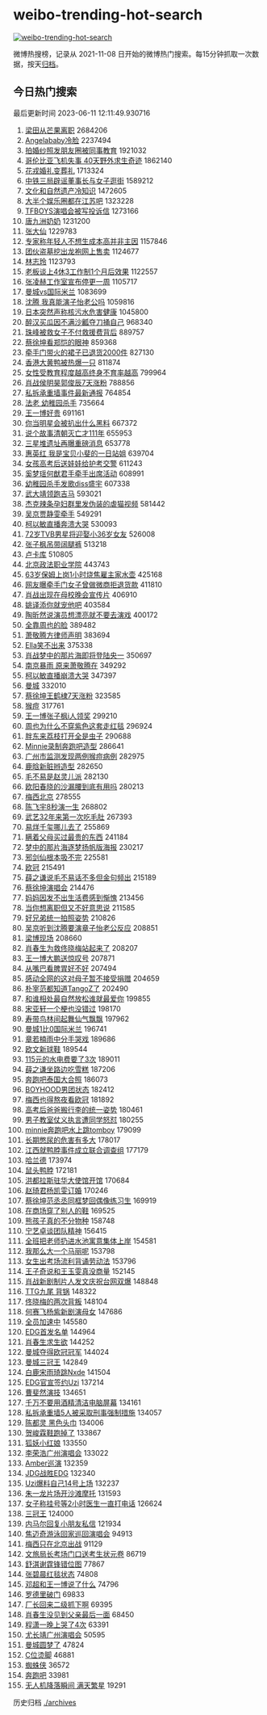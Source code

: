# weibo-trending-hot-search

[![weibo-trending-hot-search](https://github.com/ameizi/weibo-trending-hot-search/actions/workflows/ci.yml/badge.svg)](https://github.com/ameizi/weibo-trending-hot-search/actions/workflows/ci.yml)

微博热搜榜，记录从 2021-11-08 日开始的微博热门搜索。每15分钟抓取一次数据，按天[归档](./archives)。

## 今日热门搜索

<!-- BEGIN --> 
最后更新时间 2023-06-11 12:11:49.930716 
1. [梁田从芒果离职](https://s.weibo.com/weibo?q=%23%E6%A2%81%E7%94%B0%E4%BB%8E%E8%8A%92%E6%9E%9C%E7%A6%BB%E8%81%8C%23&t=31&band_rank=13&Refer=top) 2684206
1. [Angelababy冷脸](https://s.weibo.com/weibo?q=Angelababy%E5%86%B7%E8%84%B8&t=31&band_rank=1&Refer=top) 2237494
1. [拍婚纱照发朋友圈被同事教育](https://s.weibo.com/weibo?q=%23%E6%8B%8D%E5%A9%9A%E7%BA%B1%E7%85%A7%E5%8F%91%E6%9C%8B%E5%8F%8B%E5%9C%88%E8%A2%AB%E5%90%8C%E4%BA%8B%E6%95%99%E8%82%B2%23&t=31&band_rank=5&Refer=top) 1921032
1. [哥伦比亚飞机失事 40天野外求生奇迹](https://s.weibo.com/weibo?q=%E5%93%A5%E4%BC%A6%E6%AF%94%E4%BA%9A%E9%A3%9E%E6%9C%BA%E5%A4%B1%E4%BA%8B%2040%E5%A4%A9%E9%87%8E%E5%A4%96%E6%B1%82%E7%94%9F%E5%A5%87%E8%BF%B9&t=31&band_rank=2&Refer=top) 1862140
1. [花戎婚礼变葬礼](https://s.weibo.com/weibo?q=%23%E8%8A%B1%E6%88%8E%E5%A9%9A%E7%A4%BC%E5%8F%98%E8%91%AC%E7%A4%BC%23&t=31&band_rank=32&Refer=top) 1713324
1. [中铁三局辟谣董事长与女子逛街](https://s.weibo.com/weibo?q=%23%E4%B8%AD%E9%93%81%E4%B8%89%E5%B1%80%E8%BE%9F%E8%B0%A3%E8%91%A3%E4%BA%8B%E9%95%BF%E4%B8%8E%E5%A5%B3%E5%AD%90%E9%80%9B%E8%A1%97%23&t=31&band_rank=1&Refer=top) 1589212
1. [文化和自然遗产冷知识](https://s.weibo.com/weibo?q=%23%E6%96%87%E5%8C%96%E5%92%8C%E8%87%AA%E7%84%B6%E9%81%97%E4%BA%A7%E5%86%B7%E7%9F%A5%E8%AF%86%23&t=31&band_rank=3&Refer=top) 1472605
1. [大半个娱乐圈都在江苏吧](https://s.weibo.com/weibo?q=%23%E5%A4%A7%E5%8D%8A%E4%B8%AA%E5%A8%B1%E4%B9%90%E5%9C%88%E9%83%BD%E5%9C%A8%E6%B1%9F%E8%8B%8F%E5%90%A7%23&t=31&band_rank=27&Refer=top) 1323228
1. [TFBOYS演唱会被写投诉信](https://s.weibo.com/weibo?q=%23TFBOYS%E6%BC%94%E5%94%B1%E4%BC%9A%E8%A2%AB%E5%86%99%E6%8A%95%E8%AF%89%E4%BF%A1%23&t=31&band_rank=7&Refer=top) 1273166
1. [唐九洲奶奶](https://s.weibo.com/weibo?q=%E5%94%90%E4%B9%9D%E6%B4%B2%E5%A5%B6%E5%A5%B6&t=31&band_rank=11&Refer=top) 1231200
1. [张大仙](https://s.weibo.com/weibo?q=%E5%BC%A0%E5%A4%A7%E4%BB%99&t=31&band_rank=5&Refer=top) 1229783
1. [专家称年轻人不想生成本高并非主因](https://s.weibo.com/weibo?q=%23%E4%B8%93%E5%AE%B6%E7%A7%B0%E5%B9%B4%E8%BD%BB%E4%BA%BA%E4%B8%8D%E6%83%B3%E7%94%9F%E6%88%90%E6%9C%AC%E9%AB%98%E5%B9%B6%E9%9D%9E%E4%B8%BB%E5%9B%A0%23&t=31&band_rank=4&Refer=top) 1157846
1. [团伙盗墓挖出龙袍网上售卖](https://s.weibo.com/weibo?q=%23%E5%9B%A2%E4%BC%99%E7%9B%97%E5%A2%93%E6%8C%96%E5%87%BA%E9%BE%99%E8%A2%8D%E7%BD%91%E4%B8%8A%E5%94%AE%E5%8D%96%23&t=31&band_rank=50&Refer=top) 1124677
1. [林志玲](https://s.weibo.com/weibo?q=%E6%9E%97%E5%BF%97%E7%8E%B2&t=31&band_rank=37&Refer=top) 1123793
1. [老板谈上4休3工作制1个月后效果](https://s.weibo.com/weibo?q=%23%E8%80%81%E6%9D%BF%E8%B0%88%E4%B8%8A4%E4%BC%913%E5%B7%A5%E4%BD%9C%E5%88%B61%E4%B8%AA%E6%9C%88%E5%90%8E%E6%95%88%E6%9E%9C%23&t=31&band_rank=5&Refer=top) 1122557
1. [张凌赫工作室宣布停更一周](https://s.weibo.com/weibo?q=%23%E5%BC%A0%E5%87%8C%E8%B5%AB%E5%B7%A5%E4%BD%9C%E5%AE%A4%E5%AE%A3%E5%B8%83%E5%81%9C%E6%9B%B4%E4%B8%80%E5%91%A8%23&t=31&band_rank=14&Refer=top) 1105717
1. [曼城vs国际米兰](https://s.weibo.com/weibo?q=%23%E6%9B%BC%E5%9F%8Evs%E5%9B%BD%E9%99%85%E7%B1%B3%E5%85%B0%23&t=31&band_rank=20&Refer=top) 1083699
1. [沈腾 我真能演子怡老公吗](https://s.weibo.com/weibo?q=%E6%B2%88%E8%85%BE%20%E6%88%91%E7%9C%9F%E8%83%BD%E6%BC%94%E5%AD%90%E6%80%A1%E8%80%81%E5%85%AC%E5%90%97&t=31&band_rank=4&Refer=top) 1059816
1. [日本突然声称核污水危害健康](https://s.weibo.com/weibo?q=%23%E6%97%A5%E6%9C%AC%E7%AA%81%E7%84%B6%E5%A3%B0%E7%A7%B0%E6%A0%B8%E6%B1%A1%E6%B0%B4%E5%8D%B1%E5%AE%B3%E5%81%A5%E5%BA%B7%23&t=31&band_rank=50&Refer=top) 1045800
1. [醉汉买瓜因不满沙瓤夺刀捅自己](https://s.weibo.com/weibo?q=%23%E9%86%89%E6%B1%89%E4%B9%B0%E7%93%9C%E5%9B%A0%E4%B8%8D%E6%BB%A1%E6%B2%99%E7%93%A4%E5%A4%BA%E5%88%80%E6%8D%85%E8%87%AA%E5%B7%B1%23&t=31&band_rank=28&Refer=top) 968340
1. [珠峰被救女子不付救援费背后](https://s.weibo.com/weibo?q=%23%E7%8F%A0%E5%B3%B0%E8%A2%AB%E6%95%91%E5%A5%B3%E5%AD%90%E4%B8%8D%E4%BB%98%E6%95%91%E6%8F%B4%E8%B4%B9%E8%83%8C%E5%90%8E%23&t=31&band_rank=29&Refer=top) 889757
1. [蔡徐坤看郑恺的眼神](https://s.weibo.com/weibo?q=%23%E8%94%A1%E5%BE%90%E5%9D%A4%E7%9C%8B%E9%83%91%E6%81%BA%E7%9A%84%E7%9C%BC%E7%A5%9E%23&t=31&band_rank=8&Refer=top) 859368
1. [牵手门带火的裙子已退货2000件](https://s.weibo.com/weibo?q=%23%E7%89%B5%E6%89%8B%E9%97%A8%E5%B8%A6%E7%81%AB%E7%9A%84%E8%A3%99%E5%AD%90%E5%B7%B2%E9%80%80%E8%B4%A72000%E4%BB%B6%23&t=31&band_rank=6&Refer=top) 827130
1. [香港大黄鸭被热爆一只](https://s.weibo.com/weibo?q=%23%E9%A6%99%E6%B8%AF%E5%A4%A7%E9%BB%84%E9%B8%AD%E8%A2%AB%E7%83%AD%E7%88%86%E4%B8%80%E5%8F%AA%23&t=31&band_rank=23&Refer=top) 811874
1. [女性受教育程度越高终身不育率越高](https://s.weibo.com/weibo?q=%23%E5%A5%B3%E6%80%A7%E5%8F%97%E6%95%99%E8%82%B2%E7%A8%8B%E5%BA%A6%E8%B6%8A%E9%AB%98%E7%BB%88%E8%BA%AB%E4%B8%8D%E8%82%B2%E7%8E%87%E8%B6%8A%E9%AB%98%23&t=31&band_rank=41&Refer=top) 799964
1. [肖战侯明昊郭俊辰7天涨粉](https://s.weibo.com/weibo?q=%23%E8%82%96%E6%88%98%E4%BE%AF%E6%98%8E%E6%98%8A%E9%83%AD%E4%BF%8A%E8%BE%B07%E5%A4%A9%E6%B6%A8%E7%B2%89%23&t=31&band_rank=17&Refer=top) 788856
1. [私拆承重墙事件最新通报](https://s.weibo.com/weibo?q=%23%E7%A7%81%E6%8B%86%E6%89%BF%E9%87%8D%E5%A2%99%E4%BA%8B%E4%BB%B6%E6%9C%80%E6%96%B0%E9%80%9A%E6%8A%A5%23&t=31&band_rank=9&Refer=top) 764854
1. [法老 幼稚园杀手](https://s.weibo.com/weibo?q=%E6%B3%95%E8%80%81%20%E5%B9%BC%E7%A8%9A%E5%9B%AD%E6%9D%80%E6%89%8B&t=31&band_rank=45&Refer=top) 735664
1. [王一博好贵](https://s.weibo.com/weibo?q=%23%E7%8E%8B%E4%B8%80%E5%8D%9A%E5%A5%BD%E8%B4%B5%23&t=31&band_rank=7&Refer=top) 691161
1. [你当明星会被扒出什么黑料](https://s.weibo.com/weibo?q=%23%E4%BD%A0%E5%BD%93%E6%98%8E%E6%98%9F%E4%BC%9A%E8%A2%AB%E6%89%92%E5%87%BA%E4%BB%80%E4%B9%88%E9%BB%91%E6%96%99%23&t=31&band_rank=28&Refer=top) 667372
1. [说个故事清朝灭亡才111年](https://s.weibo.com/weibo?q=%E8%AF%B4%E4%B8%AA%E6%95%85%E4%BA%8B%E6%B8%85%E6%9C%9D%E7%81%AD%E4%BA%A1%E6%89%8D111%E5%B9%B4&t=31&band_rank=10&Refer=top) 655953
1. [三星堆遗址再曝重磅消息](https://s.weibo.com/weibo?q=%23%E4%B8%89%E6%98%9F%E5%A0%86%E9%81%97%E5%9D%80%E5%86%8D%E6%9B%9D%E9%87%8D%E7%A3%85%E6%B6%88%E6%81%AF%23&t=31&band_rank=25&Refer=top) 653778
1. [惠英红 我是宝贝小斐的一日站姐](https://s.weibo.com/weibo?q=%E6%83%A0%E8%8B%B1%E7%BA%A2%20%E6%88%91%E6%98%AF%E5%AE%9D%E8%B4%9D%E5%B0%8F%E6%96%90%E7%9A%84%E4%B8%80%E6%97%A5%E7%AB%99%E5%A7%90&t=31&band_rank=11&Refer=top) 639704
1. [女孩高考后送娃娃给护考交警](https://s.weibo.com/weibo?q=%23%E5%A5%B3%E5%AD%A9%E9%AB%98%E8%80%83%E5%90%8E%E9%80%81%E5%A8%83%E5%A8%83%E7%BB%99%E6%8A%A4%E8%80%83%E4%BA%A4%E8%AD%A6%23&t=31&band_rank=15&Refer=top) 611243
1. [奚梦瑶何猷君手牵手出席活动](https://s.weibo.com/weibo?q=%23%E5%A5%9A%E6%A2%A6%E7%91%B6%E4%BD%95%E7%8C%B7%E5%90%9B%E6%89%8B%E7%89%B5%E6%89%8B%E5%87%BA%E5%B8%AD%E6%B4%BB%E5%8A%A8%23&t=31&band_rank=15&Refer=top) 608991
1. [幼稚园杀手发歌diss盛宇](https://s.weibo.com/weibo?q=%E5%B9%BC%E7%A8%9A%E5%9B%AD%E6%9D%80%E6%89%8B%E5%8F%91%E6%AD%8Cdiss%E7%9B%9B%E5%AE%87&t=31&band_rank=14&Refer=top) 607338
1. [武大靖领跑吉马](https://s.weibo.com/weibo?q=%23%E6%AD%A6%E5%A4%A7%E9%9D%96%E9%A2%86%E8%B7%91%E5%90%89%E9%A9%AC%23&t=31&band_rank=15&Refer=top) 593021
1. [杰克辣条孕妇群里发伪装的虐猫视频](https://s.weibo.com/weibo?q=%E6%9D%B0%E5%85%8B%E8%BE%A3%E6%9D%A1%E5%AD%95%E5%A6%87%E7%BE%A4%E9%87%8C%E5%8F%91%E4%BC%AA%E8%A3%85%E7%9A%84%E8%99%90%E7%8C%AB%E8%A7%86%E9%A2%91&t=31&band_rank=11&Refer=top) 581442
1. [吴京贾静雯牵手](https://s.weibo.com/weibo?q=%23%E5%90%B4%E4%BA%AC%E8%B4%BE%E9%9D%99%E9%9B%AF%E7%89%B5%E6%89%8B%23&t=31&band_rank=12&Refer=top) 549291
1. [柯以敏直播奔溃大哭](https://s.weibo.com/weibo?q=%23%E6%9F%AF%E4%BB%A5%E6%95%8F%E7%9B%B4%E6%92%AD%E5%A5%94%E6%BA%83%E5%A4%A7%E5%93%AD%23&t=31&band_rank=14&Refer=top) 530093
1. [72岁TVB男星将迎娶小36岁女友](https://s.weibo.com/weibo?q=%2372%E5%B2%81TVB%E7%94%B7%E6%98%9F%E5%B0%86%E8%BF%8E%E5%A8%B6%E5%B0%8F36%E5%B2%81%E5%A5%B3%E5%8F%8B%23&t=31&band_rank=13&Refer=top) 526008
1. [张子枫吊带阔腿裤](https://s.weibo.com/weibo?q=%23%E5%BC%A0%E5%AD%90%E6%9E%AB%E5%90%8A%E5%B8%A6%E9%98%94%E8%85%BF%E8%A3%A4%23&t=31&band_rank=9&Refer=top) 513218
1. [卢卡库](https://s.weibo.com/weibo?q=%E5%8D%A2%E5%8D%A1%E5%BA%93&t=31&band_rank=2&Refer=top) 510805
1. [北京政法职业学院](https://s.weibo.com/weibo?q=%E5%8C%97%E4%BA%AC%E6%94%BF%E6%B3%95%E8%81%8C%E4%B8%9A%E5%AD%A6%E9%99%A2&t=31&band_rank=19&Refer=top) 443743
1. [63岁保姆上岗1小时烧焦雇主家水壶](https://s.weibo.com/weibo?q=%2363%E5%B2%81%E4%BF%9D%E5%A7%86%E4%B8%8A%E5%B2%971%E5%B0%8F%E6%97%B6%E7%83%A7%E7%84%A6%E9%9B%87%E4%B8%BB%E5%AE%B6%E6%B0%B4%E5%A3%B6%23&t=31&band_rank=47&Refer=top) 425168
1. [网友曝牵手门女子曾做微商拒退货款](https://s.weibo.com/weibo?q=%23%E7%BD%91%E5%8F%8B%E6%9B%9D%E7%89%B5%E6%89%8B%E9%97%A8%E5%A5%B3%E5%AD%90%E6%9B%BE%E5%81%9A%E5%BE%AE%E5%95%86%E6%8B%92%E9%80%80%E8%B4%A7%E6%AC%BE%23&t=31&band_rank=15&Refer=top) 411810
1. [肖战出现在母校晚会宣传片](https://s.weibo.com/weibo?q=%23%E8%82%96%E6%88%98%E5%87%BA%E7%8E%B0%E5%9C%A8%E6%AF%8D%E6%A0%A1%E6%99%9A%E4%BC%9A%E5%AE%A3%E4%BC%A0%E7%89%87%23&t=31&band_rank=16&Refer=top) 406910
1. [姚译添你就宠他吧](https://s.weibo.com/weibo?q=%23%E5%A7%9A%E8%AF%91%E6%B7%BB%E4%BD%A0%E5%B0%B1%E5%AE%A0%E4%BB%96%E5%90%A7%23&t=31&band_rank=22&Refer=top) 403584
1. [陶昕然说演员想漂亮就不要去演戏](https://s.weibo.com/weibo?q=%23%E9%99%B6%E6%98%95%E7%84%B6%E8%AF%B4%E6%BC%94%E5%91%98%E6%83%B3%E6%BC%82%E4%BA%AE%E5%B0%B1%E4%B8%8D%E8%A6%81%E5%8E%BB%E6%BC%94%E6%88%8F%23&t=31&band_rank=21&Refer=top) 400172
1. [全靠周也的脸](https://s.weibo.com/weibo?q=%E5%85%A8%E9%9D%A0%E5%91%A8%E4%B9%9F%E7%9A%84%E8%84%B8&t=31&band_rank=17&Refer=top) 389482
1. [萧敬腾方律师声明](https://s.weibo.com/weibo?q=%23%E8%90%A7%E6%95%AC%E8%85%BE%E6%96%B9%E5%BE%8B%E5%B8%88%E5%A3%B0%E6%98%8E%23&t=31&band_rank=23&Refer=top) 383694
1. [Ella笑不出来](https://s.weibo.com/weibo?q=%23Ella%E7%AC%91%E4%B8%8D%E5%87%BA%E6%9D%A5%23&t=31&band_rank=18&Refer=top) 375338
1. [肖战梦中的那片海即将登陆央一](https://s.weibo.com/weibo?q=%23%E8%82%96%E6%88%98%E6%A2%A6%E4%B8%AD%E7%9A%84%E9%82%A3%E7%89%87%E6%B5%B7%E5%8D%B3%E5%B0%86%E7%99%BB%E9%99%86%E5%A4%AE%E4%B8%80%23&t=31&band_rank=22&Refer=top) 350697
1. [南京暴雨 原来萧敬腾在](https://s.weibo.com/weibo?q=%E5%8D%97%E4%BA%AC%E6%9A%B4%E9%9B%A8%20%E5%8E%9F%E6%9D%A5%E8%90%A7%E6%95%AC%E8%85%BE%E5%9C%A8&t=31&band_rank=19&Refer=top) 349292
1. [柯以敏直播崩溃大哭](https://s.weibo.com/weibo?q=%23%E6%9F%AF%E4%BB%A5%E6%95%8F%E7%9B%B4%E6%92%AD%E5%B4%A9%E6%BA%83%E5%A4%A7%E5%93%AD%23&t=31&band_rank=24&Refer=top) 347397
1. [曼城](https://s.weibo.com/weibo?q=%E6%9B%BC%E5%9F%8E&t=31&band_rank=4&Refer=top) 332010
1. [蔡徐坤王鹤棣7天涨粉](https://s.weibo.com/weibo?q=%23%E8%94%A1%E5%BE%90%E5%9D%A4%E7%8E%8B%E9%B9%A4%E6%A3%A37%E5%A4%A9%E6%B6%A8%E7%B2%89%23&t=31&band_rank=34&Refer=top) 323585
1. [猴痘](https://s.weibo.com/weibo?q=%E7%8C%B4%E7%97%98&t=31&band_rank=27&Refer=top) 317761
1. [王一博张子枫i人领奖](https://s.weibo.com/weibo?q=%23%E7%8E%8B%E4%B8%80%E5%8D%9A%E5%BC%A0%E5%AD%90%E6%9E%ABi%E4%BA%BA%E9%A2%86%E5%A5%96%23&t=31&band_rank=21&Refer=top) 299210
1. [周也为什么不穿紫色这套走红毯](https://s.weibo.com/weibo?q=%E5%91%A8%E4%B9%9F%E4%B8%BA%E4%BB%80%E4%B9%88%E4%B8%8D%E7%A9%BF%E7%B4%AB%E8%89%B2%E8%BF%99%E5%A5%97%E8%B5%B0%E7%BA%A2%E6%AF%AF&t=31&band_rank=22&Refer=top) 296924
1. [胖东来荔枝打开全是虫子](https://s.weibo.com/weibo?q=%23%E8%83%96%E4%B8%9C%E6%9D%A5%E8%8D%94%E6%9E%9D%E6%89%93%E5%BC%80%E5%85%A8%E6%98%AF%E8%99%AB%E5%AD%90%23&t=31&band_rank=23&Refer=top) 290688
1. [Minnie录制奔跑吧造型](https://s.weibo.com/weibo?q=%23Minnie%E5%BD%95%E5%88%B6%E5%A5%94%E8%B7%91%E5%90%A7%E9%80%A0%E5%9E%8B%23&t=31&band_rank=32&Refer=top) 286641
1. [广州市监测发现两例猴痘病例](https://s.weibo.com/weibo?q=%23%E5%B9%BF%E5%B7%9E%E5%B8%82%E7%9B%91%E6%B5%8B%E5%8F%91%E7%8E%B0%E4%B8%A4%E4%BE%8B%E7%8C%B4%E7%97%98%E7%97%85%E4%BE%8B%23&t=31&band_rank=29&Refer=top) 282975
1. [鹿晗新脏辫造型](https://s.weibo.com/weibo?q=%23%E9%B9%BF%E6%99%97%E6%96%B0%E8%84%8F%E8%BE%AB%E9%80%A0%E5%9E%8B%23&t=31&band_rank=48&Refer=top) 282650
1. [毛不易是赵灵儿派](https://s.weibo.com/weibo?q=%23%E6%AF%9B%E4%B8%8D%E6%98%93%E6%98%AF%E8%B5%B5%E7%81%B5%E5%84%BF%E6%B4%BE%23&t=31&band_rank=47&Refer=top) 282130
1. [欧阳春晓的沙漏腰到底有用吗](https://s.weibo.com/weibo?q=%E6%AC%A7%E9%98%B3%E6%98%A5%E6%99%93%E7%9A%84%E6%B2%99%E6%BC%8F%E8%85%B0%E5%88%B0%E5%BA%95%E6%9C%89%E7%94%A8%E5%90%97&t=31&band_rank=24&Refer=top) 280213
1. [梅西北京](https://s.weibo.com/weibo?q=%E6%A2%85%E8%A5%BF%E5%8C%97%E4%BA%AC&t=31&band_rank=32&Refer=top) 278555
1. [陈飞宇8秒演一生](https://s.weibo.com/weibo?q=%23%E9%99%88%E9%A3%9E%E5%AE%878%E7%A7%92%E6%BC%94%E4%B8%80%E7%94%9F%23&t=31&band_rank=43&Refer=top) 268802
1. [武艺32年来第一次吃毛肚](https://s.weibo.com/weibo?q=%23%E6%AD%A6%E8%89%BA32%E5%B9%B4%E6%9D%A5%E7%AC%AC%E4%B8%80%E6%AC%A1%E5%90%83%E6%AF%9B%E8%82%9A%23&t=31&band_rank=28&Refer=top) 267393
1. [易烊千玺哪儿去了](https://s.weibo.com/weibo?q=%23%E6%98%93%E7%83%8A%E5%8D%83%E7%8E%BA%E5%93%AA%E5%84%BF%E5%8E%BB%E4%BA%86%23&t=31&band_rank=26&Refer=top) 255869
1. [瞒着父母买过最贵的东西](https://s.weibo.com/weibo?q=%23%E7%9E%92%E7%9D%80%E7%88%B6%E6%AF%8D%E4%B9%B0%E8%BF%87%E6%9C%80%E8%B4%B5%E7%9A%84%E4%B8%9C%E8%A5%BF%23&t=31&band_rank=33&Refer=top) 241184
1. [梦中的那片海逐梦扬帆版海报](https://s.weibo.com/weibo?q=%23%E6%A2%A6%E4%B8%AD%E7%9A%84%E9%82%A3%E7%89%87%E6%B5%B7%E9%80%90%E6%A2%A6%E6%89%AC%E5%B8%86%E7%89%88%E6%B5%B7%E6%8A%A5%23&t=31&band_rank=36&Refer=top) 230217
1. [邪剑仙根本吸不完](https://s.weibo.com/weibo?q=%E9%82%AA%E5%89%91%E4%BB%99%E6%A0%B9%E6%9C%AC%E5%90%B8%E4%B8%8D%E5%AE%8C&t=31&band_rank=25&Refer=top) 225581
1. [欧冠](https://s.weibo.com/weibo?q=%E6%AC%A7%E5%86%A0&t=31&band_rank=29&Refer=top) 215491
1. [薛之谦说毛不易话不多但金句频出](https://s.weibo.com/weibo?q=%23%E8%96%9B%E4%B9%8B%E8%B0%A6%E8%AF%B4%E6%AF%9B%E4%B8%8D%E6%98%93%E8%AF%9D%E4%B8%8D%E5%A4%9A%E4%BD%86%E9%87%91%E5%8F%A5%E9%A2%91%E5%87%BA%23&t=31&band_rank=43&Refer=top) 215189
1. [蔡徐坤演唱会](https://s.weibo.com/weibo?q=%E8%94%A1%E5%BE%90%E5%9D%A4%E6%BC%94%E5%94%B1%E4%BC%9A&t=31&band_rank=35&Refer=top) 214476
1. [妈妈因发不出生活费感到惭愧](https://s.weibo.com/weibo?q=%23%E5%A6%88%E5%A6%88%E5%9B%A0%E5%8F%91%E4%B8%8D%E5%87%BA%E7%94%9F%E6%B4%BB%E8%B4%B9%E6%84%9F%E5%88%B0%E6%83%AD%E6%84%A7%23&t=31&band_rank=37&Refer=top) 213456
1. [当你想离职但又不好意思说](https://s.weibo.com/weibo?q=%23%E5%BD%93%E4%BD%A0%E6%83%B3%E7%A6%BB%E8%81%8C%E4%BD%86%E5%8F%88%E4%B8%8D%E5%A5%BD%E6%84%8F%E6%80%9D%E8%AF%B4%23&t=31&band_rank=38&Refer=top) 211585
1. [好兄弟统一拍照姿势](https://s.weibo.com/weibo?q=%23%E5%A5%BD%E5%85%84%E5%BC%9F%E7%BB%9F%E4%B8%80%E6%8B%8D%E7%85%A7%E5%A7%BF%E5%8A%BF%23&t=31&band_rank=35&Refer=top) 210826
1. [吴京听到沈腾要演章子怡老公反应](https://s.weibo.com/weibo?q=%23%E5%90%B4%E4%BA%AC%E5%90%AC%E5%88%B0%E6%B2%88%E8%85%BE%E8%A6%81%E6%BC%94%E7%AB%A0%E5%AD%90%E6%80%A1%E8%80%81%E5%85%AC%E5%8F%8D%E5%BA%94%23&t=31&band_rank=30&Refer=top) 208851
1. [梁博现场](https://s.weibo.com/weibo?q=%E6%A2%81%E5%8D%9A%E7%8E%B0%E5%9C%BA&t=31&band_rank=31&Refer=top) 208660
1. [肖春生为救佟晓梅站起来了](https://s.weibo.com/weibo?q=%23%E8%82%96%E6%98%A5%E7%94%9F%E4%B8%BA%E6%95%91%E4%BD%9F%E6%99%93%E6%A2%85%E7%AB%99%E8%B5%B7%E6%9D%A5%E4%BA%86%23&t=31&band_rank=35&Refer=top) 208207
1. [王一博大鹏送惊叹号](https://s.weibo.com/weibo?q=%23%E7%8E%8B%E4%B8%80%E5%8D%9A%E5%A4%A7%E9%B9%8F%E9%80%81%E6%83%8A%E5%8F%B9%E5%8F%B7%23&t=31&band_rank=23&Refer=top) 207871
1. [从嘴巴看脾胃好不好](https://s.weibo.com/weibo?q=%23%E4%BB%8E%E5%98%B4%E5%B7%B4%E7%9C%8B%E8%84%BE%E8%83%83%E5%A5%BD%E4%B8%8D%E5%A5%BD%23&t=31&band_rank=31&Refer=top) 207494
1. [感动全网的这对母子暂不接受捐赠](https://s.weibo.com/weibo?q=%23%E6%84%9F%E5%8A%A8%E5%85%A8%E7%BD%91%E7%9A%84%E8%BF%99%E5%AF%B9%E6%AF%8D%E5%AD%90%E6%9A%82%E4%B8%8D%E6%8E%A5%E5%8F%97%E6%8D%90%E8%B5%A0%23&t=31&band_rank=39&Refer=top) 204659
1. [朴宰范都知道TangoZ了](https://s.weibo.com/weibo?q=%23%E6%9C%B4%E5%AE%B0%E8%8C%83%E9%83%BD%E7%9F%A5%E9%81%93TangoZ%E4%BA%86%23&t=31&band_rank=28&Refer=top) 202490
1. [和谁相处最自然放松谁就最爱你](https://s.weibo.com/weibo?q=%E5%92%8C%E8%B0%81%E7%9B%B8%E5%A4%84%E6%9C%80%E8%87%AA%E7%84%B6%E6%94%BE%E6%9D%BE%E8%B0%81%E5%B0%B1%E6%9C%80%E7%88%B1%E4%BD%A0&t=31&band_rank=39&Refer=top) 199855
1. [宋亚轩一个梗也没错过](https://s.weibo.com/weibo?q=%23%E5%AE%8B%E4%BA%9A%E8%BD%A9%E4%B8%80%E4%B8%AA%E6%A2%97%E4%B9%9F%E6%B2%A1%E9%94%99%E8%BF%87%23&t=31&band_rank=36&Refer=top) 198170
1. [寿带鸟林间起舞仙气飘飘](https://s.weibo.com/weibo?q=%23%E5%AF%BF%E5%B8%A6%E9%B8%9F%E6%9E%97%E9%97%B4%E8%B5%B7%E8%88%9E%E4%BB%99%E6%B0%94%E9%A3%98%E9%A3%98%23&t=31&band_rank=34&Refer=top) 197962
1. [曼城1比0国际米兰](https://s.weibo.com/weibo?q=%E6%9B%BC%E5%9F%8E1%E6%AF%940%E5%9B%BD%E9%99%85%E7%B1%B3%E5%85%B0&t=31&band_rank=33&Refer=top) 196741
1. [章若楠雨中分手哭戏](https://s.weibo.com/weibo?q=%23%E7%AB%A0%E8%8B%A5%E6%A5%A0%E9%9B%A8%E4%B8%AD%E5%88%86%E6%89%8B%E5%93%AD%E6%88%8F%23&t=31&band_rank=43&Refer=top) 189686
1. [欧文新球鞋](https://s.weibo.com/weibo?q=%E6%AC%A7%E6%96%87%E6%96%B0%E7%90%83%E9%9E%8B&t=31&band_rank=50&Refer=top) 189544
1. [115元的水电费要了3次](https://s.weibo.com/weibo?q=%23115%E5%85%83%E7%9A%84%E6%B0%B4%E7%94%B5%E8%B4%B9%E8%A6%81%E4%BA%863%E6%AC%A1%23&t=31&band_rank=37&Refer=top) 189011
1. [薛之谦坐路边吃雪糕](https://s.weibo.com/weibo?q=%23%E8%96%9B%E4%B9%8B%E8%B0%A6%E5%9D%90%E8%B7%AF%E8%BE%B9%E5%90%83%E9%9B%AA%E7%B3%95%23&t=31&band_rank=36&Refer=top) 187206
1. [奔跑吧泰国大合照](https://s.weibo.com/weibo?q=%23%E5%A5%94%E8%B7%91%E5%90%A7%E6%B3%B0%E5%9B%BD%E5%A4%A7%E5%90%88%E7%85%A7%23&t=31&band_rank=45&Refer=top) 186073
1. [BOYHOOD男团状态](https://s.weibo.com/weibo?q=%23BOYHOOD%E7%94%B7%E5%9B%A2%E7%8A%B6%E6%80%81%23&t=31&band_rank=42&Refer=top) 182412
1. [梅西也得熬夜看欧冠](https://s.weibo.com/weibo?q=%E6%A2%85%E8%A5%BF%E4%B9%9F%E5%BE%97%E7%86%AC%E5%A4%9C%E7%9C%8B%E6%AC%A7%E5%86%A0&t=31&band_rank=29&Refer=top) 181892
1. [高考后爸爸搬行李的统一姿势](https://s.weibo.com/weibo?q=%23%E9%AB%98%E8%80%83%E5%90%8E%E7%88%B8%E7%88%B8%E6%90%AC%E8%A1%8C%E6%9D%8E%E7%9A%84%E7%BB%9F%E4%B8%80%E5%A7%BF%E5%8A%BF%23&t=31&band_rank=48&Refer=top) 180461
1. [男子教室仗义执言遭同学怒怼](https://s.weibo.com/weibo?q=%23%E7%94%B7%E5%AD%90%E6%95%99%E5%AE%A4%E4%BB%97%E4%B9%89%E6%89%A7%E8%A8%80%E9%81%AD%E5%90%8C%E5%AD%A6%E6%80%92%E6%80%BC%23&t=31&band_rank=37&Refer=top) 180255
1. [minnie奔跑吧水上跳tomboy](https://s.weibo.com/weibo?q=%23minnie%E5%A5%94%E8%B7%91%E5%90%A7%E6%B0%B4%E4%B8%8A%E8%B7%B3tomboy%23&t=31&band_rank=46&Refer=top) 179099
1. [长期憋尿的危害有多大](https://s.weibo.com/weibo?q=%23%E9%95%BF%E6%9C%9F%E6%86%8B%E5%B0%BF%E7%9A%84%E5%8D%B1%E5%AE%B3%E6%9C%89%E5%A4%9A%E5%A4%A7%23&t=31&band_rank=48&Refer=top) 178017
1. [江西就鸭脖事件成立联合调查组](https://s.weibo.com/weibo?q=%23%E6%B1%9F%E8%A5%BF%E5%B0%B1%E9%B8%AD%E8%84%96%E4%BA%8B%E4%BB%B6%E6%88%90%E7%AB%8B%E8%81%94%E5%90%88%E8%B0%83%E6%9F%A5%E7%BB%84%23&t=31&band_rank=30&Refer=top) 177179
1. [哈兰德](https://s.weibo.com/weibo?q=%E5%93%88%E5%85%B0%E5%BE%B7&t=31&band_rank=39&Refer=top) 173974
1. [鼠头鸭脖](https://s.weibo.com/weibo?q=%E9%BC%A0%E5%A4%B4%E9%B8%AD%E8%84%96&t=31&band_rank=49&Refer=top) 172181
1. [洪都拉斯驻华大使馆开馆](https://s.weibo.com/weibo?q=%23%E6%B4%AA%E9%83%BD%E6%8B%89%E6%96%AF%E9%A9%BB%E5%8D%8E%E5%A4%A7%E4%BD%BF%E9%A6%86%E5%BC%80%E9%A6%86%23&t=31&band_rank=47&Refer=top) 170684
1. [赵琦君杨凯雯订婚](https://s.weibo.com/weibo?q=%E8%B5%B5%E7%90%A6%E5%90%9B%E6%9D%A8%E5%87%AF%E9%9B%AF%E8%AE%A2%E5%A9%9A&t=31&band_rank=32&Refer=top) 170246
1. [蔡徐坤范丞丞同框梦回偶像练习生](https://s.weibo.com/weibo?q=%23%E8%94%A1%E5%BE%90%E5%9D%A4%E8%8C%83%E4%B8%9E%E4%B8%9E%E5%90%8C%E6%A1%86%E6%A2%A6%E5%9B%9E%E5%81%B6%E5%83%8F%E7%BB%83%E4%B9%A0%E7%94%9F%23&t=31&band_rank=33&Refer=top) 169919
1. [在商场穿了别人的鞋](https://s.weibo.com/weibo?q=%23%E5%9C%A8%E5%95%86%E5%9C%BA%E7%A9%BF%E4%BA%86%E5%88%AB%E4%BA%BA%E7%9A%84%E9%9E%8B%23&t=31&band_rank=40&Refer=top) 169525
1. [熊孩子真的不分物种](https://s.weibo.com/weibo?q=%23%E7%86%8A%E5%AD%A9%E5%AD%90%E7%9C%9F%E7%9A%84%E4%B8%8D%E5%88%86%E7%89%A9%E7%A7%8D%23&t=31&band_rank=34&Refer=top) 158748
1. [宁艺卓谈团队精神](https://s.weibo.com/weibo?q=%23%E5%AE%81%E8%89%BA%E5%8D%93%E8%B0%88%E5%9B%A2%E9%98%9F%E7%B2%BE%E7%A5%9E%23&t=31&band_rank=45&Refer=top) 156415
1. [全班把老师扔进水池寓意集体上岸](https://s.weibo.com/weibo?q=%23%E5%85%A8%E7%8F%AD%E6%8A%8A%E8%80%81%E5%B8%88%E6%89%94%E8%BF%9B%E6%B0%B4%E6%B1%A0%E5%AF%93%E6%84%8F%E9%9B%86%E4%BD%93%E4%B8%8A%E5%B2%B8%23&t=31&band_rank=49&Refer=top) 154581
1. [我那么大一个马丽呢](https://s.weibo.com/weibo?q=%E6%88%91%E9%82%A3%E4%B9%88%E5%A4%A7%E4%B8%80%E4%B8%AA%E9%A9%AC%E4%B8%BD%E5%91%A2&t=31&band_rank=41&Refer=top) 153798
1. [女生出考场流利背诵劳动法](https://s.weibo.com/weibo?q=%23%E5%A5%B3%E7%94%9F%E5%87%BA%E8%80%83%E5%9C%BA%E6%B5%81%E5%88%A9%E8%83%8C%E8%AF%B5%E5%8A%B3%E5%8A%A8%E6%B3%95%23&t=31&band_rank=47&Refer=top) 153796
1. [王子奇说和王玉雯真没商量](https://s.weibo.com/weibo?q=%23%E7%8E%8B%E5%AD%90%E5%A5%87%E8%AF%B4%E5%92%8C%E7%8E%8B%E7%8E%89%E9%9B%AF%E7%9C%9F%E6%B2%A1%E5%95%86%E9%87%8F%23&t=31&band_rank=42&Refer=top) 152145
1. [肖战新剧制片人发文庆祝台网双爆](https://s.weibo.com/weibo?q=%23%E8%82%96%E6%88%98%E6%96%B0%E5%89%A7%E5%88%B6%E7%89%87%E4%BA%BA%E5%8F%91%E6%96%87%E5%BA%86%E7%A5%9D%E5%8F%B0%E7%BD%91%E5%8F%8C%E7%88%86%23&t=31&band_rank=48&Refer=top) 148848
1. [TTG九尾 背锅](https://s.weibo.com/weibo?q=TTG%E4%B9%9D%E5%B0%BE%20%E8%83%8C%E9%94%85&t=31&band_rank=35&Refer=top) 148322
1. [佟晓梅的两次背叛](https://s.weibo.com/weibo?q=%23%E4%BD%9F%E6%99%93%E6%A2%85%E7%9A%84%E4%B8%A4%E6%AC%A1%E8%83%8C%E5%8F%9B%23&t=31&band_rank=36&Refer=top) 148104
1. [何赛飞杨紫新剧演母女](https://s.weibo.com/weibo?q=%23%E4%BD%95%E8%B5%9B%E9%A3%9E%E6%9D%A8%E7%B4%AB%E6%96%B0%E5%89%A7%E6%BC%94%E6%AF%8D%E5%A5%B3%23&t=31&band_rank=37&Refer=top) 147686
1. [全员加速中](https://s.weibo.com/weibo?q=%E5%85%A8%E5%91%98%E5%8A%A0%E9%80%9F%E4%B8%AD&t=31&band_rank=45&Refer=top) 145580
1. [EDG首发名单](https://s.weibo.com/weibo?q=%23EDG%E9%A6%96%E5%8F%91%E5%90%8D%E5%8D%95%23&t=31&band_rank=38&Refer=top) 144964
1. [肖春生求生欲](https://s.weibo.com/weibo?q=%23%E8%82%96%E6%98%A5%E7%94%9F%E6%B1%82%E7%94%9F%E6%AC%B2%23&t=31&band_rank=50&Refer=top) 144252
1. [曼城夺得欧冠冠军](https://s.weibo.com/weibo?q=%E6%9B%BC%E5%9F%8E%E5%A4%BA%E5%BE%97%E6%AC%A7%E5%86%A0%E5%86%A0%E5%86%9B&t=31&band_rank=31&Refer=top) 144024
1. [曼城三冠王](https://s.weibo.com/weibo?q=%23%E6%9B%BC%E5%9F%8E%E4%B8%89%E5%86%A0%E7%8E%8B%23&t=31&band_rank=10&Refer=top) 142849
1. [白鹿宋雨琦跳Nxde](https://s.weibo.com/weibo?q=%23%E7%99%BD%E9%B9%BF%E5%AE%8B%E9%9B%A8%E7%90%A6%E8%B7%B3Nxde%23&t=31&band_rank=48&Refer=top) 141504
1. [EDG官宣签约Uzi](https://s.weibo.com/weibo?q=%23EDG%E5%AE%98%E5%AE%A3%E7%AD%BE%E7%BA%A6Uzi%23&t=31&band_rank=39&Refer=top) 137214
1. [曹斐然演技](https://s.weibo.com/weibo?q=%23%E6%9B%B9%E6%96%90%E7%84%B6%E6%BC%94%E6%8A%80%23&t=31&band_rank=47&Refer=top) 134651
1. [千万不要用酒精清洁电脑屏幕](https://s.weibo.com/weibo?q=%23%E5%8D%83%E4%B8%87%E4%B8%8D%E8%A6%81%E7%94%A8%E9%85%92%E7%B2%BE%E6%B8%85%E6%B4%81%E7%94%B5%E8%84%91%E5%B1%8F%E5%B9%95%23&t=31&band_rank=40&Refer=top) 134161
1. [私拆承重墙5人被采取刑事强制措施](https://s.weibo.com/weibo?q=%23%E7%A7%81%E6%8B%86%E6%89%BF%E9%87%8D%E5%A2%995%E4%BA%BA%E8%A2%AB%E9%87%87%E5%8F%96%E5%88%91%E4%BA%8B%E5%BC%BA%E5%88%B6%E6%8E%AA%E6%96%BD%23&t=31&band_rank=48&Refer=top) 134057
1. [陈都灵 黑色头巾](https://s.weibo.com/weibo?q=%E9%99%88%E9%83%BD%E7%81%B5%20%E9%BB%91%E8%89%B2%E5%A4%B4%E5%B7%BE&t=31&band_rank=41&Refer=top) 134006
1. [贺峻霖鞋跑掉了](https://s.weibo.com/weibo?q=%23%E8%B4%BA%E5%B3%BB%E9%9C%96%E9%9E%8B%E8%B7%91%E6%8E%89%E4%BA%86%23&t=31&band_rank=49&Refer=top) 133867
1. [狐妖小红娘](https://s.weibo.com/weibo?q=%E7%8B%90%E5%A6%96%E5%B0%8F%E7%BA%A2%E5%A8%98&t=31&band_rank=43&Refer=top) 133550
1. [李荣浩广州演唱会](https://s.weibo.com/weibo?q=%E6%9D%8E%E8%8D%A3%E6%B5%A9%E5%B9%BF%E5%B7%9E%E6%BC%94%E5%94%B1%E4%BC%9A&t=31&band_rank=44&Refer=top) 133022
1. [Amber巡演](https://s.weibo.com/weibo?q=Amber%E5%B7%A1%E6%BC%94&t=31&band_rank=46&Refer=top) 132359
1. [JDG战胜EDG](https://s.weibo.com/weibo?q=%23JDG%E6%88%98%E8%83%9CEDG%23&t=31&band_rank=47&Refer=top) 132340
1. [Uzi爆料自己14号上场](https://s.weibo.com/weibo?q=%23Uzi%E7%88%86%E6%96%99%E8%87%AA%E5%B7%B114%E5%8F%B7%E4%B8%8A%E5%9C%BA%23&t=31&band_rank=48&Refer=top) 132237
1. [朱一龙片场开沙滩摩托](https://s.weibo.com/weibo?q=%23%E6%9C%B1%E4%B8%80%E9%BE%99%E7%89%87%E5%9C%BA%E5%BC%80%E6%B2%99%E6%BB%A9%E6%91%A9%E6%89%98%23&t=31&band_rank=30&Refer=top) 131593
1. [女子称挂号等2小时医生一直打电话](https://s.weibo.com/weibo?q=%23%E5%A5%B3%E5%AD%90%E7%A7%B0%E6%8C%82%E5%8F%B7%E7%AD%892%E5%B0%8F%E6%97%B6%E5%8C%BB%E7%94%9F%E4%B8%80%E7%9B%B4%E6%89%93%E7%94%B5%E8%AF%9D%23&t=31&band_rank=33&Refer=top) 126624
1. [三冠王](https://s.weibo.com/weibo?q=%E4%B8%89%E5%86%A0%E7%8E%8B&t=31&band_rank=21&Refer=top) 124000
1. [内马尔回复小朋友私信](https://s.weibo.com/weibo?q=%E5%86%85%E9%A9%AC%E5%B0%94%E5%9B%9E%E5%A4%8D%E5%B0%8F%E6%9C%8B%E5%8F%8B%E7%A7%81%E4%BF%A1&t=31&band_rank=30&Refer=top) 121934
1. [焦迈奇游泳回家巡回演唱会](https://s.weibo.com/weibo?q=%23%E7%84%A6%E8%BF%88%E5%A5%87%E6%B8%B8%E6%B3%B3%E5%9B%9E%E5%AE%B6%E5%B7%A1%E5%9B%9E%E6%BC%94%E5%94%B1%E4%BC%9A%23&t=31&band_rank=41&Refer=top) 94913
1. [梅西只在北京出战](https://s.weibo.com/weibo?q=%23%E6%A2%85%E8%A5%BF%E5%8F%AA%E5%9C%A8%E5%8C%97%E4%BA%AC%E5%87%BA%E6%88%98%23&t=31&band_rank=36&Refer=top) 91129
1. [文旅局长考场门口送考生状元卷](https://s.weibo.com/weibo?q=%23%E6%96%87%E6%97%85%E5%B1%80%E9%95%BF%E8%80%83%E5%9C%BA%E9%97%A8%E5%8F%A3%E9%80%81%E8%80%83%E7%94%9F%E7%8A%B6%E5%85%83%E5%8D%B7%23&t=31&band_rank=50&Refer=top) 86719
1. [舒淇谢霆锋错位图](https://s.weibo.com/weibo?q=%23%E8%88%92%E6%B7%87%E8%B0%A2%E9%9C%86%E9%94%8B%E9%94%99%E4%BD%8D%E5%9B%BE%23&t=31&band_rank=43&Refer=top) 77867
1. [张碧晨红毯状态](https://s.weibo.com/weibo?q=%23%E5%BC%A0%E7%A2%A7%E6%99%A8%E7%BA%A2%E6%AF%AF%E7%8A%B6%E6%80%81%23&t=31&band_rank=37&Refer=top) 74808
1. [邓超和王一博说了什么](https://s.weibo.com/weibo?q=%23%E9%82%93%E8%B6%85%E5%92%8C%E7%8E%8B%E4%B8%80%E5%8D%9A%E8%AF%B4%E4%BA%86%E4%BB%80%E4%B9%88%23&t=31&band_rank=43&Refer=top) 74796
1. [罗德里破门](https://s.weibo.com/weibo?q=%23%E7%BD%97%E5%BE%B7%E9%87%8C%E7%A0%B4%E9%97%A8%23&t=31&band_rank=44&Refer=top) 69833
1. [厂长回来二级抓下啊](https://s.weibo.com/weibo?q=%E5%8E%82%E9%95%BF%E5%9B%9E%E6%9D%A5%E4%BA%8C%E7%BA%A7%E6%8A%93%E4%B8%8B%E5%95%8A&t=31&band_rank=50&Refer=top) 69395
1. [肖春生没见到父亲最后一面](https://s.weibo.com/weibo?q=%23%E8%82%96%E6%98%A5%E7%94%9F%E6%B2%A1%E8%A7%81%E5%88%B0%E7%88%B6%E4%BA%B2%E6%9C%80%E5%90%8E%E4%B8%80%E9%9D%A2%23&t=31&band_rank=39&Refer=top) 68450
1. [程潇一晚上哭了4次](https://s.weibo.com/weibo?q=%23%E7%A8%8B%E6%BD%87%E4%B8%80%E6%99%9A%E4%B8%8A%E5%93%AD%E4%BA%864%E6%AC%A1%23&t=31&band_rank=41&Refer=top) 63391
1. [尤长靖广州演唱会](https://s.weibo.com/weibo?q=%23%E5%B0%A4%E9%95%BF%E9%9D%96%E5%B9%BF%E5%B7%9E%E6%BC%94%E5%94%B1%E4%BC%9A%23&t=31&band_rank=47&Refer=top) 50595
1. [曼城圆梦了](https://s.weibo.com/weibo?q=%23%E6%9B%BC%E5%9F%8E%E5%9C%86%E6%A2%A6%E4%BA%86%23&t=31&band_rank=45&Refer=top) 47824
1. [C位烫脚](https://s.weibo.com/weibo?q=C%E4%BD%8D%E7%83%AB%E8%84%9A&t=31&band_rank=37&Refer=top) 46881
1. [蜘蛛侠](https://s.weibo.com/weibo?q=%E8%9C%98%E8%9B%9B%E4%BE%A0&t=31&band_rank=49&Refer=top) 36572
1. [奔跑吧](https://s.weibo.com/weibo?q=%E5%A5%94%E8%B7%91%E5%90%A7&t=31&band_rank=48&Refer=top) 33981
1. [无人机降落瞬间 满天繁星](https://s.weibo.com/weibo?q=%E6%97%A0%E4%BA%BA%E6%9C%BA%E9%99%8D%E8%90%BD%E7%9E%AC%E9%97%B4%20%E6%BB%A1%E5%A4%A9%E7%B9%81%E6%98%9F&t=31&band_rank=46&Refer=top) 19291
<!-- END -->

历史归档 [./archives](./archives)

